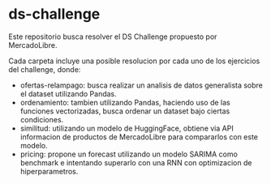 # ds-challenge
Este repositorio busca resolver el DS Challenge propuesto por MercadoLibre.

Cada carpeta incluye una posible resolucion por cada uno de los ejercicios del challenge, donde:

- ofertas-relampago: busca realizar un analisis de datos generalista sobre el dataset utilizando Pandas.
- ordenamiento: tambien utilizando Pandas, haciendo uso de las funciones vectorizadas, busca ordenar un dataset bajo ciertas condiciones.
- similitud: utilizando un modelo de HuggingFace, obtiene via API informacion de productos de MercadoLibre para compararlos con este modelo.
- pricing: propone un forecast utilizando un modelo SARIMA como benchmark e intentando superarlo con una RNN con optimizacion de hiperparametros.